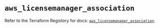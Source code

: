 # `aws_licensemanager_association`

Refer to the Terraform Registory for docs: [`aws_licensemanager_association`](https://www.terraform.io/docs/providers/aws/r/licensemanager_association).
